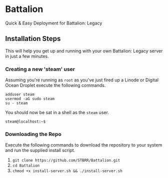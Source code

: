 # Battalion
Quick &amp; Easy Deployment for Battalion: Legacy

## Installation Steps
This will help you get up and running with your own Battalion: Legacy server in just a few minutes.

### Creating a new 'steam' user
Assuming you're running as `root` as you've just fired up a Linode or Digital Ocean Droplet execute
the following commands.

```
adduser steam
usermod -aG sudo steam
su - steam
```

You should now be sat in a shell as the `steam` user.
```
steam@localhost:~$
```

### Downloading the Repo
Execute the following commands to download the repository to your system and run the supplied install script.
1. `git clone https://github.com/STBRR/Battalion.git`
2. `cd Battalion`
3. `chmod +x install-server.sh && ./install-server.sh`
